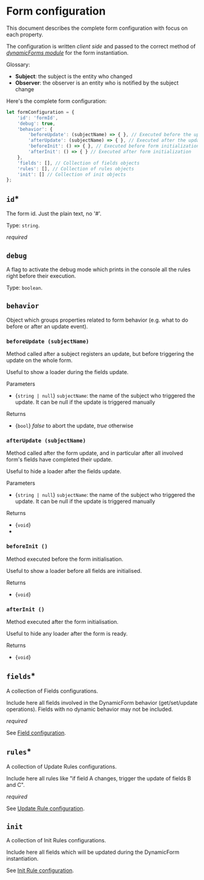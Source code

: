 # Form configuration
This document describes the complete form configuration with focus on each property.

The configuration is written *client side* and passed to the correct method of [*dynamicForms module*](../dynamic-forms-module.md) for the form instantiation.

Glossary:

- **Subject**: the subject is the entity who changed
- **Observer**: the observer is an entity who is notified by the subject change

Here's the complete form configuration:

```javascript
let formConfiguration = {
    'id': 'formId',
    'debug': true,
    'behavior': {
        'beforeUpdate': (subjectName) => { }, // Executed before the update related events. Return false to block all updates
        'afterUpdate': (subjectName) => { }, // Executed after the update related events
        'beforeInit': () => { }, // Executed before form initialization
        'afterInit': () => { } // Executed after form initialization
    },
    'fields': [], // Collection of fields objects
    'rules': [], // Collection of rules objects
    'init': [] // Collection of init objects
};
```

## `id`*
The form id. Just the plain text, no '#'.

Type: `string`.

*required*

## `debug`
A flag to activate the debug mode which prints in the console all the rules right before their execution.

Type: `boolean`.

## `behavior`
Object which groups properties related to form behavior (e.g. what to do before or after an update event).

### `beforeUpdate (subjectName)`
Method called after a subject registers an update, but before triggering the update on the whole form.

Useful to show a loader during the fields update.

Parameters
- {`string | null`} `subjectName`: the name of the subject who triggered the update. It can be null if the update is triggered manually

Returns
- {`bool`} *false* to abort the update, *true* otherwise

### `afterUpdate (subjectName)`
Method called after the form update, and in particular after all involved form's fields have completed their update.

Useful to hide a loader after the fields update.

Parameters
- {`string | null`} `subjectName`: the name of the subject who triggered the update. It can be null if the update is triggered manually

Returns
- {`void`}
- 
### `beforeInit () `
Method executed before the form initialisation.

Useful to show a loader before all fields are initialised.

Returns
- {`void`}

### `afterInit () `
Method executed after the form initialisation.

Useful to hide any loader after the form is ready.

Returns
- {`void`}

## `fields`*
A collection of Fields configurations.

Include here all fields involved in the DynamicForm behavior (get/set/update operations). Fields with no dynamic behavior may not be included.

*required*

See [Field configuration](field-configuration.md).

## `rules`*
A collection of Update Rules configurations.

Include here all rules like "if field A changes, trigger the update of fields B and C".

*required*

See [Update Rule configuration](rules.md#Update-Rule-configuration).

## `init`
A collection of Init Rules configurations.

Include here all fields which will be updated during the DynamicForm instantiation.

See [Init Rule configuration](rules.md#Init-Rule-configuration).

